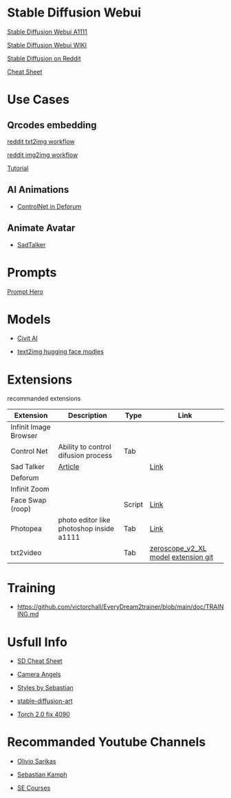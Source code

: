 # Stable Diffusion Webui

[Stable Diffusion Webui A1111](https://github.com/AUTOMATIC1111/stable-diffusion-webui)

[Stable Diffusion Webui WIKI](https://github.com/AUTOMATIC1111/stable-diffusion-webui/wiki)

[Stable Diffusion on Reddit](https://www.reddit.com/r/StableDiffusion/)

[Cheat Sheet](https://github.com/SupaGruen/StableDiffusion-CheatSheet)

# Use Cases

## Qrcodes embedding

[reddit txt2img workflow](https://www.reddit.com/r/StableDiffusion/comments/1437qvl/a_qr_code_controlnet_txt2image_workflow/)

[reddit img2img workflow](https://www.reddit.com/r/StableDiffusion/comments/1445ncd/my_try_on_qr_codes_controlnet_img2img_stable/)

[Tutorial](https://stable-diffusion-art.com/qr-code/)

## AI Animations

- [ControlNet in Deforum](https://www.youtube.com/watch?v=dJkpGdgNaE8&t=3822s)

## Animate Avatar

- [SadTalker](https://github.com/OpenTalker/SadTalker/blob/main/docs/webui_extension.md)

# Prompts

[Prompt Hero](https://prompthero.com/stable-diffusion-prompts)

# Models

- [Civit AI](https://civitai.com/)

- [text2img hugging face modles](https://huggingface.co/models?pipeline_tag=text-to-image&sort=downloads)

# Extensions

recommanded extensions

| Extension             | Description            | Type | Link |
|-----------------------|------------------------|-------|------|
| Infinit Image Browser |                        | | |
| Control Net           | Ability to control difusion process | Tab | |
| Sad Talker            | [Article](https://sadtalker.github.io/) | | [Link](https://github.com/OpenTalker/SadTalker/blob/main/docs/webui_extension.md) |
| Deforum               |                        | | |
| Infinit Zoom          |                        | | |
| Face Swap (roop)    |  | Script | [Link](https://github.com/s0md3v/sd-webui-roop)|
| Photopea | photo editor like photoshop inside a1111| Tab | [Link](https://github.com/yankooliveira/sd-webui-photopea-embed)|
| txt2video         | | Tab | [zeroscope_v2_XL model](https://huggingface.co/cerspense/zeroscope_v2_XL?fbclid=IwAR1eCTx01FXK4DESF__KS2EYGPnHxH3bwzY-xdIjvjAQ1R212IZAMxsrsmw) [extension git](https://github.com/kabachuha/sd-webui-text2video)|


# Training

- https://github.com/victorchall/EveryDream2trainer/blob/main/doc/TRAINING.md

# Usfull Info

- [SD Cheat Sheet](https://github.com/SupaGruen/StableDiffusion-CheatSheet)

- [Camera Angels](https://bootcamp.uxdesign.cc/stable-diffusion-enables-the-control-of-camera-distance-and-angles-using-prompts-53ca4d1c9981)

- [Styles by Sebastian](https://www.patreon.com/posts/sebs-hilis-79649068)

- [stable-diffusion-art](https://stable-diffusion-art.com/)

- [Torch 2.0 fix 4090](https://medium.com/@j.night/fix-your-rtx-4090s-poor-performance-in-stable-diffusion-with-new-pytorch-2-0-and-cuda-11-8-d5cb689be841)

# Recommanded Youtube Channels

- [Olivio Sarikas](https://www.youtube.com/@OlivioSarikas)

- [Sebastian Kamph](https://www.youtube.com/@sebastiankamph)

- [SE Courses](https://www.youtube.com/@SECourses)
